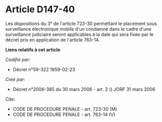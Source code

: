 # Article D147-40

Les dispositions du 3° de l'article 723-30 permettant le placement sous surveillance électronique mobile d'un condamné dans
le cadre d'une surveillance judiciaire seront applicables à la date qui sera fixée par le décret pris en application de
l'article 763-14.

**Liens relatifs à cet article**

_Codifié par_:

  - Décret n°59-322 1959-02-23

_Créé par_:

  - Décret n°2006-385 du 30 mars 2006 - art. 2 () JORF 31 mars 2006

_Cite_:

  - CODE DE PROCEDURE PENALE - art. 723-30 (M)
  - CODE DE PROCEDURE PENALE - art. 763-14 (V)
